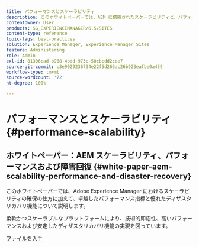 ```yaml
---
title: パフォーマンスとスケーラビリティ
description: このホワイトペーパーでは、AEM に構築されたスケーラビリティと、パフォーマンス指標と障害復旧機能について説明します。
contentOwner: User
products: SG_EXPERIENCEMANAGER/6.5/SITES
content-type: reference
topic-tags: best-practices
solution: Experience Manager, Experience Manager Sites
feature: Administering
role: Admin
exl-id: 81306cad-b968-4bdd-973c-50cbcdd2cee7
source-git-commit: c3e9029236734e22f5d266ac26b923eafbe0a459
workflow-type: tm+mt
source-wordcount: '72'
ht-degree: 100%

---
```


# パフォーマンスとスケーラビリティ{#performance-scalability}

## ホワイトペーパー：AEM スケーラビリティ、パフォーマンスおよび障害回復 {#white-paper-aem-scalability-performance-and-disaster-recovery}

このホワイトペーパーでは、Adobe Experience Manager におけるスケーラビリティの確保の仕方に加えて、卓越したパフォーマンス指標と優れたディザスタリカバリ機能について説明します。

柔軟かつスケーラブルなプラットフォームにより、技術的即応性、高いパフォーマンスおよび安定したディザスタリカバリ機能の実現を図っています。

[ファイルを入手](assets/aem_scalability_whitepaperfinal-06122015je.pdf)
